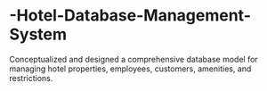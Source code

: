 # -Hotel-Database-Management-System
Conceptualized and designed a comprehensive database model for managing hotel properties, employees, customers, amenities, and restrictions.
